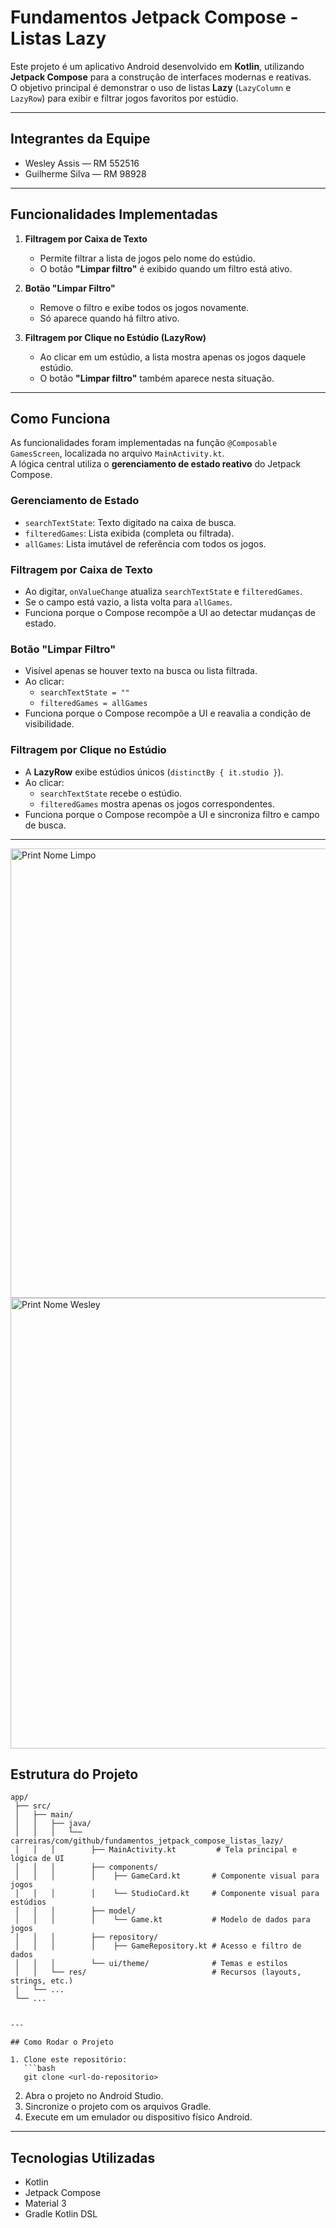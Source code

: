 
# Fundamentos Jetpack Compose - Listas Lazy

Este projeto é um aplicativo Android desenvolvido em **Kotlin**, utilizando **Jetpack Compose** para a construção de interfaces modernas e reativas.  
O objetivo principal é demonstrar o uso de listas **Lazy** (`LazyColumn` e `LazyRow`) para exibir e filtrar jogos favoritos por estúdio.

---

## Integrantes da Equipe
- Wesley Assis — RM 552516  
- Guilherme Silva — RM 98928  

---

## Funcionalidades Implementadas

1. **Filtragem por Caixa de Texto**  
   - Permite filtrar a lista de jogos pelo nome do estúdio.  
   - O botão **"Limpar filtro"** é exibido quando um filtro está ativo.

2. **Botão "Limpar Filtro"**  
   - Remove o filtro e exibe todos os jogos novamente.  
   - Só aparece quando há filtro ativo.

3. **Filtragem por Clique no Estúdio (LazyRow)**  
   - Ao clicar em um estúdio, a lista mostra apenas os jogos daquele estúdio.  
   - O botão **"Limpar filtro"** também aparece nesta situação.

---

## Como Funciona

As funcionalidades foram implementadas na função `@Composable GamesScreen`, localizada no arquivo `MainActivity.kt`.  
A lógica central utiliza o **gerenciamento de estado reativo** do Jetpack Compose.

### Gerenciamento de Estado
- `searchTextState`: Texto digitado na caixa de busca.  
- `filteredGames`: Lista exibida (completa ou filtrada).  
- `allGames`: Lista imutável de referência com todos os jogos.  

### Filtragem por Caixa de Texto
- Ao digitar, `onValueChange` atualiza `searchTextState` e `filteredGames`.  
- Se o campo está vazio, a lista volta para `allGames`.  
- Funciona porque o Compose recompõe a UI ao detectar mudanças de estado.

### Botão "Limpar Filtro"
- Visível apenas se houver texto na busca ou lista filtrada.  
- Ao clicar:
  - `searchTextState = ""`  
  - `filteredGames = allGames`  
- Funciona porque o Compose recompõe a UI e reavalia a condição de visibilidade.

### Filtragem por Clique no Estúdio
- A **LazyRow** exibe estúdios únicos (`distinctBy { it.studio }`).  
- Ao clicar:
  - `searchTextState` recebe o estúdio.  
  - `filteredGames` mostra apenas os jogos correspondentes.  
- Funciona porque o Compose recompõe a UI e sincroniza filtro e campo de busca.

---
<img width="1365" height="719" alt="Print Nome Limpo" src="https://github.com/user-attachments/assets/c82dc02e-7e61-43bc-b18c-d45765204005" />
<img width="1364" height="721" alt="Print Nome Wesley" src="https://github.com/user-attachments/assets/da7c420e-8e81-444f-96ea-ffefa089dcdf" />



## Estrutura do Projeto

```plaintext
app/
 ├── src/
 │   ├── main/
 │   │   ├── java/
 │   │   │   └── carreiras/com/github/fundamentos_jetpack_compose_listas_lazy/
 │   │   │        ├── MainActivity.kt         # Tela principal e lógica de UI
 │   │   │        ├── components/
 │   │   │        │    ├── GameCard.kt       # Componente visual para jogos
 │   │   │        │    └── StudioCard.kt     # Componente visual para estúdios
 │   │   │        ├── model/
 │   │   │        │    └── Game.kt           # Modelo de dados para jogos
 │   │   │        ├── repository/
 │   │   │        │    ├── GameRepository.kt # Acesso e filtro de dados
 │   │   │        └── ui/theme/              # Temas e estilos
 │   │   └── res/                            # Recursos (layouts, strings, etc.)
 │   └── ...
 └── ...


---

## Como Rodar o Projeto

1. Clone este repositório:
   ```bash
   git clone <url-do-repositorio>
   ```
2. Abra o projeto no Android Studio.  
3. Sincronize o projeto com os arquivos Gradle.  
4. Execute em um emulador ou dispositivo físico Android.  

---

## Tecnologias Utilizadas
- Kotlin  
- Jetpack Compose  
- Material 3  
- Gradle Kotlin DSL  
```

